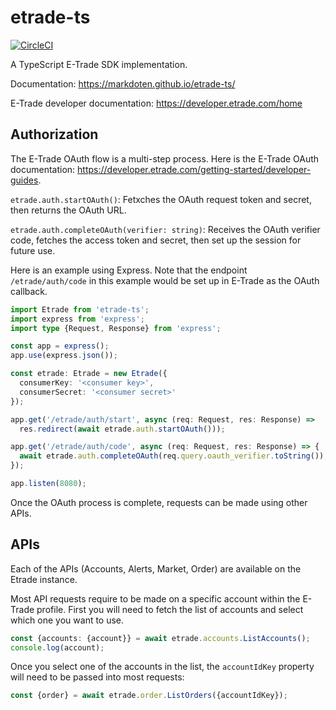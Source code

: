 # etrade-ts

[![CircleCI](https://circleci.com/gh/markdoten/etrade-ts/tree/master.svg?style=svg)](https://circleci.com/gh/markdoten/etrade-ts/tree/master)

A TypeScript E-Trade SDK implementation.

Documentation: https://markdoten.github.io/etrade-ts/

E-Trade developer documentation: https://developer.etrade.com/home

## Authorization

The E-Trade OAuth flow is a multi-step process. Here is the E-Trade OAuth documentation: https://developer.etrade.com/getting-started/developer-guides.

`etrade.auth.startOAuth()`: Fetxches the OAuth request token and secret, then returns the OAuth URL.

`etrade.auth.completeOAuth(verifier: string)`: Receives the OAuth verifier code, fetches the access token and secret, then set up the session for future use.

Here is an example using Express. Note that the endpoint `/etrade/auth/code` in this example would be set up in E-Trade as the OAuth callback.
```ts
import Etrade from 'etrade-ts';
import express from 'express';
import type {Request, Response} from 'express';

const app = express();
app.use(express.json());

const etrade: Etrade = new Etrade({
  consumerKey: '<consumer key>',
  consumerSecret: '<consumer secret>'
});

app.get('/etrade/auth/start', async (req: Request, res: Response) =>
  res.redirect(await etrade.auth.startOAuth()));

app.get('/etrade/auth/code', async (req: Request, res: Response) => {
  await etrade.auth.completeOAuth(req.query.oauth_verifier.toString());
});

app.listen(8080);
```

Once the OAuth process is complete, requests can be made using other APIs.

## APIs

Each of the APIs (Accounts, Alerts, Market, Order) are available on the Etrade instance.

Most API requests require to be made on a specific account within the E-Trade profile. First you will need to fetch the list of accounts and select which one you want to use.

```ts
const {accounts: {account}} = await etrade.accounts.ListAccounts();
console.log(account);
```

Once you select one of the accounts in the list, the `accountIdKey` property will need to be passed into most requests:

```ts
const {order} = await etrade.order.ListOrders({accountIdKey});
```

